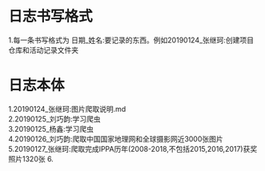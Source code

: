 # 日志书写格式

1.每一条书写格式为 日期_姓名:要记录的东西。例如20190124\_张继珂:创建项目仓库和活动记录文件夹



# 日志本体

1.20190124\_张继珂:图片爬取说明.md  
2.20190125\_刘巧韵:学习爬虫  
3.20190125\_杨鑫:学习爬虫  
4.20190126\_刘巧韵:爬取中国国家地理网和全球摄影网近3000张图片  
5.20190127_张继珂:爬取完成IPPA历年(2008-2018,不包括2015,2016,2017)获奖照片1320张
6.

